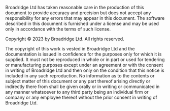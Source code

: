 Broadridge Ltd has taken reasonable care in the production of this document to provide accuracy and precision but does not accept any responsibility for any errors that may appear in this document.
The software described in this document is furnished under a license and may be used only in accordance with the terms of such license.

Copyright © 2023 by Broadridge Ltd. All rights reserved.

The copyright of this work is vested in Broadridge Ltd and the documentation is issued in confidence for the purposes only for which it is supplied. It must not be reproduced in whole or in part or used for tendering or manufacturing purposes except under an agreement or with the consent in writing of Broadridge Ltd and then only on the condition that this notice is included in any such reproduction. No information as to the contents or subject matter of this document or any part thereof arising directly or indirectly there from shall be given orally or in writing or communicated in any manner whatsoever to any third party being an individual firm or company or any employee thereof without the prior consent in writing of Broadridge Ltd.
